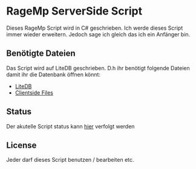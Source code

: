 # RageMp ServerSide Script 

Dieses RageMp Script wird in C# geschrieben. Ich werde dieses Script immer wieder erweitern.
Jedoch sage ich gleich das ich ein Anfänger bin.

## Benötigte Dateien
Das Script wird auf LiteDB geschrieben. D.h ihr benötigt folgende Dateien damit ihr die Datenbank öffnen könnt:
- [LiteDB](https://www.github.com/julianpaulozzi/LiteDbExplorer/releases/download/0.8.4.3/LiteDbExplorer_0.8.4.3.zip)
- [Clientside Files]()

## Status
Der akutelle Script status kann [hier]("https://trello.com/b/tjr3N2kO/ragemp-server") verfolgt werden 

## License
Jeder darf dieses Script benutzen / bearbeiten etc.
